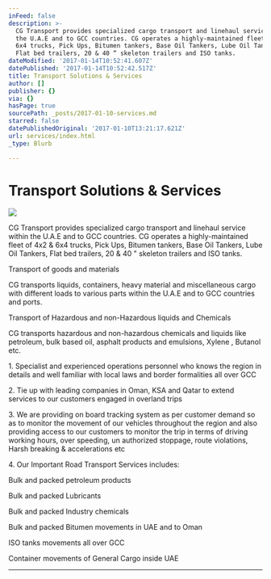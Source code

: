 ```yaml
---
inFeed: false
description: >-
  CG Transport provides specialized cargo transport and linehaul service within
  the U.A.E and to GCC countries. CG operates a highly-maintained fleet of 4x2 &
  6x4 trucks, Pick Ups, Bitumen tankers, Base Oil Tankers, Lube Oil Tankers,
  Flat bed trailers, 20 & 40 “ skeleton trailers and ISO tanks.
dateModified: '2017-01-14T10:52:41.607Z'
datePublished: '2017-01-14T10:52:42.517Z'
title: Transport Solutions & Services
author: []
publisher: {}
via: {}
hasPage: true
sourcePath: _posts/2017-01-10-services.md
starred: false
datePublishedOriginal: '2017-01-10T13:21:17.621Z'
url: services/index.html
_type: Blurb

---
```

# Transport Solutions & Services
![](https://the-grid-user-content.s3-us-west-2.amazonaws.com/cdc87de3-4531-4868-80f2-70eed87ef58d.jpg)

CG Transport provides specialized cargo transport and linehaul service within the U.A.E and to GCC countries. CG operates a highly-maintained fleet of 4x2 & 6x4 trucks, Pick Ups, Bitumen tankers, Base Oil Tankers, Lube Oil Tankers, Flat bed trailers, 20 & 40 " skeleton trailers and ISO tanks.

Transport of goods and materials

CG transports liquids, containers, heavy material and miscellaneous cargo with different loads to various parts within the U.A.E and to GCC countries and ports.

Transport of Hazardous and non-Hazardous liquids and Chemicals

CG transports hazardous and non-hazardous chemicals and liquids like petroleum, bulk based oil, asphalt products and emulsions, Xylene , Butanol etc.

1\. Specialist and experienced operations personnel who knows the region in details and well familiar with local laws and border formalities all over GCC

2\. Tie up with leading companies in Oman, KSA and Qatar to extend services to our customers engaged in overland trips

3\. We are providing on board tracking system as per customer demand so as to monitor the movement of our vehicles throughout the region and also providing access to our customers to monitor the trip in terms of driving working hours, over speeding, un authorized stoppage, route violations, Harsh breaking & accelerations etc

4\. Our Important Road Transport Services includes:

Bulk and packed petroleum products

Bulk and packed Lubricants

Bulk and packed Industry chemicals

Bulk and packed Bitumen movements in UAE and to Oman

ISO tanks movements all over GCC

Container movements of General Cargo inside UAE

---